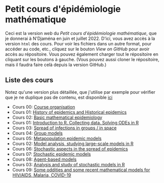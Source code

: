 # Petit cours d'épidémiologie mathématique

Ceci est la version *web* du *Petit cours d'épidémiologie mathématique*, que je donnerai à N'Djaména en juin et juillet 2022. D'ici, vous avez accès à la version `html` des cours. Pour voir les fichiers dans un autre format, pour accéder au code, etc., cliquez sur le bouton *View on GitHub* pour avoir accès au répositoire. Vous pouvez également charger tout le répositoire en cliquant sur les boutons à gauche. (Vous pouvez aussi cloner le répositoire, mais il faudra faire celà depuis la version GitHub.)

## Liste des cours

Notez qu'une version plus détaillée, que j'utilise par exemple pour vérifier que je ne duplique pas de contenu, est disponible [ici]()

- Cours 00: [Course organisation](2022_04_3MC_EpiModelling_L00_CourseOrganisation.html) 
- Cours 01: [History of epidemics and Historical epidemics](2022_04_3MC_EpiModelling_L01_HistoryOfEpidemics.html) 
- Cours 02: [Basic mathematical epidemiology](2022_04_3MC_EpiModelling_L02_BasicMathEpi.html) 
- Cours 01: [Introduction to R. Collecting data. Solving ODEs in R](2022_04_3MC_EpiModelling_P01_IntroR_Data_SolvingODE.html) 
- Cours 03: [Spread of infections in groups / in space](2022_04_3MC_EpiModelling_L03_SpreadInGroups_SpreadInSpace.html) 
- Cours 04: [Group models](2022_04_3MC_EpiModelling_L04_GroupModels.html) 
- Cours 05: [Metapopulation epidemic models](2022_04_3MC_EpiModelling_L05_MetapopulationModels.html) 
- Cours 02: [Model analysis, studying large-scale models in R](2022_04_3MC_EpiModelling_P02_Analysis_LargeScaleModels.html) 
- Cours 06: [Stochastic aspects in the spread of epidemics](2022_04_3MC_EpiModelling_L06_StochasticAspectsInSpread.html) 
- Cours 07: [Stochastic epidemic models](2022_04_3MC_EpiModelling_L07_StochasticEpidemicModels.html) 
- Cours 08: [Agent-based models](2022_04_3MC_EpiModelling_L08_AgentBasedModels.html) 
- Cours 03: [Analysis and study of stochastic models in R](2022_04_3MC_EpiModelling_P03_Stochastic_systems.html) 
- Cours 09: [Some oddities and some recent mathematical models for HIV/AIDS, Malaria, COVID-19](2022_04_3MC_EpiModelling_L09_RecentMathematicalModels.html)

<!--- Image credit: Malaria parasite entering a red blood cell. https://flic.kr/p/V8qaYt. National Institute of Allergy and Infectious Diseases, NIH. CC BY NC 2.0 --->
